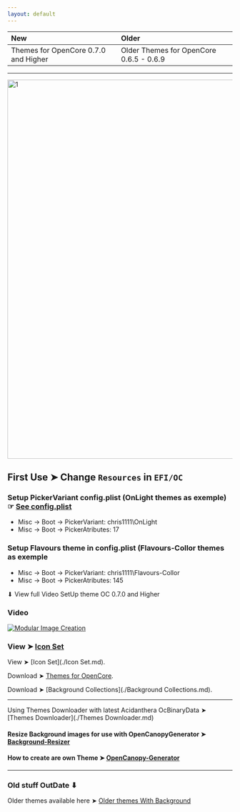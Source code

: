 ```yaml
---
layout: default
---
```



New|Older
:----|:----
Themes for OpenCore 0.7.0 and Higher|Older Themes for OpenCore 0.6.5 - 0.6.9


------------------------------------------------------------------------------

<img width="850" alt="1" src="https://user-images.githubusercontent.com/6248794/160475409-d061266f-c27a-42b3-89ed-036bb19757d8.gif">


## First Use ➤  Change `Resources` in `EFI/OC`


### Setup PickerVariant config.plist (OnLight themes as exemple)  ☞ [See config.plist](https://user-images.githubusercontent.com/6248794/118682984-f5ce0e00-b7ce-11eb-8e3c-52055b213607.png) 

- Misc -> Boot -> PickerVariant: chris1111\OnLight
- Misc -> Boot -> PickerAtributes: 17


### Setup Flavours theme in config.plist (Flavours-Collor themes as exemple

- Misc -> Boot -> PickerVariant: chris1111\Flavours-Collor
- Misc -> Boot -> PickerAtributes: 145


⬇︎ View full Video SetUp theme OC 0.7.0 and Higher

### Video

[![Modular Image Creation](https://user-images.githubusercontent.com/6248794/185791797-577c1804-cbdb-4c9e-a6f7-fab3b8da6355.png)](https://youtu.be/Vro0z_DCaRk)

### View ➤ [Icon Set](https://github.com/chris1111/My-Simple-OC-Themes/blob/master/Icon%20Set.md)

View ➤ [Icon Set](./Icon Set.md).

Download ➤ [Themes for OpenCore](./Download.md).

Download ➤ [Background Collections](./Background Collections.md).

------------------------------------------------------------------------------

Using Themes Downloader with latest Acidanthera OcBinaryData ➤ [Themes Downloader](./Themes Downloader.md)

#### Resize Background images for use with OpenCanopyGenerator ➤ [Background-Resizer](https://github.com/chris1111/Background-Resizer)

#### How to create are own Theme ➤ [OpenCanopy-Generator](https://github.com/chris1111/OpenCanopy-Generator)

------------------------------------------------------------------------------

### Old stuff OutDate ⬇︎

Older themes available here ➤ [Older themes With Background](https://github.com/chris1111/My-Simple-OC-Themes/tree/master/Resources-0.6.6)

